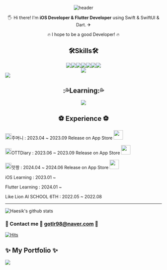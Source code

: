 
<div align=center>
  
![header](https://capsule-render.vercel.app/api?type=waving&color=gradient&customColorList=0,2,2,5,30&height=300&section=header&text=JangHaeSik&fontSize=50&descSize=30&rotate=5&animation=twinkling)
  
</div>

<div align=center>

🖐 Hi there! I'm **iOS Developer & Flutter Developer** using Swift & SwiftUI & Dart. ✈

🔥 I hope to be a good Developer! 🔥  

<h2 align="center">🛠Skills🛠</h1>

<div align="center"><img src="https://img.shields.io/badge/iOS-000000?style=for-the-badge&logo=iOS&logoColor=white"><img src="https://img.shields.io/badge/swift-F05138?style=for-the-badge&logo=swift&logoColor=white"><img src="https://img.shields.io/badge/Firebase-FFCA28?style=for-the-badge&logo=Firebase&logoColor=white"><img src="https://img.shields.io/badge/MySQL-4479A1?style=for-the-badge&logo=MySQL&logoColor=white"><img src="https://img.shields.io/badge/PostgreSQL-4169E1?style=for-the-badge&logo=PostgreSQL&logoColor=white"><img src="https://img.shields.io/badge/Python-3776AB?style=for-the-badge&logo=Python&logoColor=white"><img src="https://img.shields.io/badge/Realm-39477F?style=for-the-badge&logo=Realm&logoColor=white"></div><img src="https://img.shields.io/badge/Flutter-02569B?style=for-the-badge&logo=Flutter&logoColor=white"></div></div><img src="https://img.shields.io/badge/kotlin-7F52FF?style=for-the-badge&logo=Kotlin&logoColor=white"></div>

<h2 align="center">:💦Learning:💦</h1>

<div align="center"><img src="https://img.shields.io/badge/Flutter-02569B?style=for-the-badge&logo=Flutter&logoColor=white"></div>
  
 <h2 align="center">⚽️ Experience ⚽️</h1>

<img src="https://user-images.githubusercontent.com/71820857/268476924-81610c99-8a2c-4ddc-91d0-0b3155c24c2b.png" width=20, height=20>주머니 : 2023.04 ~ 2023.09  Release on App Store  <a href="https://apps.apple.com/app/id6466599350"><img src="https://user-images.githubusercontent.com/71820857/267849782-27d8b6ae-13de-484d-89b4-3dc0f94b0d44.png" width=30 height=30></a>

<img src="https://user-images.githubusercontent.com/71820857/267261559-74bf17ce-0e0b-43b8-8ea8-826003d8d8bf.png" width=20, height=20>OTTDiary : 2023.06 ~ 2023.09  Release on App Store  <a href="https://apps.apple.com/kr/app/ottdiary/id6465794081"><img src="https://user-images.githubusercontent.com/71820857/267849782-27d8b6ae-13de-484d-89b4-3dc0f94b0d44.png" width=30 height=30></a>

<img src="https://github.com/gotlr98/gotlr98/assets/71820857/e8f24d2c-115a-497e-a9cb-0590ef62fc82" width=20, height=20>맛짱 : 2024.04 ~ 2024.06  Release on App Store  <a href="https://apps.apple.com/us/app/%EB%A7%9B%EC%A7%B1/id6504390070"><img src="https://user-images.githubusercontent.com/71820857/267849782-27d8b6ae-13de-484d-89b4-3dc0f94b0d44.png" width=30 height=30></a>

iOS Learning : 2023.01 ~

Flutter Learning : 2024.01 ~
  
Like Lion AI SCHOOL 6TH : 2022.05 ~ 2022.08



---------------------

![Haesik's github stats](https://github-readme-stats.vercel.app/api?username=gotlr98&show_icons=true&color=#B897FF)
### 📩 Contact me 💨 gotlr98@naver.com 📩 

[![Hits](https://hits.seeyoufarm.com/api/count/incr/badge.svg?url=https%3A%2F%2Fgithub.com%2FMoomi98%2Fhit-counter&count_bg=%23628EED&title_bg=%23555555&icon=&icon_color=%23C4B2B2&title=hits&edge_flat=false)](https://hits.seeyoufarm.com)

## ✨ My Portfolio ✨
 <a href="https://www.notion.so/5642dfca5c7140118db3e4f636ce013e?pvs=4"><img src="https://img.shields.io/badge/Notion-000000?style=for-the-badge&logo=Notion&logoColor=#222222"></a>

</div>
